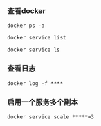 ### 查看docker

    docker ps -a

    docker service list

    docker service ls

### 查看日志

    docker log -f ****

### 启用一个服务多个副本
    docker service scale *****=3